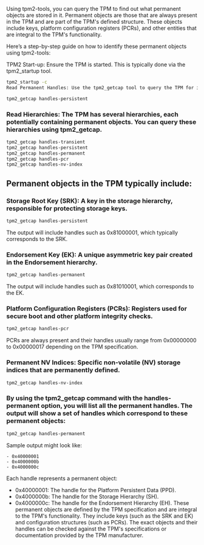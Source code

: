 Using tpm2-tools, you can query the TPM to find out what permanent objects are stored in it. Permanent objects are those that are always present in the TPM and are part of the TPM's defined structure. These objects include keys, platform configuration registers (PCRs), and other entities that are integral to the TPM's functionality.

Here’s a step-by-step guide on how to identify these permanent objects using tpm2-tools:

TPM2 Start-up: Ensure the TPM is started. This is typically done via the tpm2_startup tool.

```sh
tpm2_startup -c
Read Permanent Handles: Use the tpm2_getcap tool to query the TPM for its permanent handles.
```

```sh
tpm2_getcap handles-persistent
```

### Read Hierarchies: The TPM has several hierarchies, each potentially containing permanent objects. You can query these hierarchies using tpm2_getcap.
```sh
tpm2_getcap handles-transient
tpm2_getcap handles-persistent
tpm2_getcap handles-permanent
tpm2_getcap handles-pcr
tpm2_getcap handles-nv-index
```
## Permanent objects in the TPM typically include:

### Storage Root Key (SRK): A key in the storage hierarchy, responsible for protecting storage keys.
```sh
tpm2_getcap handles-persistent
```
The output will include handles such as 0x81000001, which typically corresponds to the SRK.

### Endorsement Key (EK): A unique asymmetric key pair created in the Endorsement hierarchy.
```sh
tpm2_getcap handles-permanent
```
The output will include handles such as 0x81010001, which corresponds to the EK.

### Platform Configuration Registers (PCRs): Registers used for secure boot and other platform integrity checks.
```sh
tpm2_getcap handles-pcr
```
PCRs are always present and their handles usually range from 0x00000000 to 0x00000017 depending on the TPM specification.

### Permanent NV Indices: Specific non-volatile (NV) storage indices that are permanently defined.
```sh
tpm2_getcap handles-nv-index
```

### By using the tpm2_getcap command with the handles-permanent option, you will list all the permanent handles. The output will show a set of handles which correspond to these permanent objects:
```sh
tpm2_getcap handles-permanent
```
Sample output might look like:
```plaintext
- 0x40000001
- 0x4000000b
- 0x4000000c
```
Each handle represents a permanent object:
- 0x40000001: The handle for the Platform Persistent Data (PPD).
- 0x4000000b: The handle for the Storage Hierarchy (SH).
- 0x4000000c: The handle for the Endorsement Hierarchy (EH).
These permanent objects are defined by the TPM specification and are integral to the TPM's functionality. They include keys (such as the SRK and EK) and configuration structures (such as PCRs). The exact objects and their handles can be checked against the TPM's specifications or documentation provided by the TPM manufacturer.